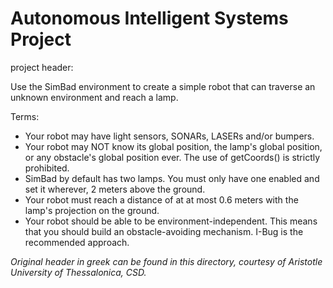 # Autonomous Intelligent Systems Project

project header:

Use the SimBad environment to create a simple robot that can traverse an unknown environment and reach a lamp.

Terms:
* Your robot may have light sensors, SONARs, LASERs and/or bumpers.
* Your robot may NOT know its global position, the lamp's global position, or any obstacle's global position ever. The use of getCoords() is strictly prohibited.
* SimBad by default has two lamps. You must only have one enabled and set it wherever, 2 meters above the ground.
* Your robot must reach a distance of at at most 0.6 meters with the lamp's projection on the ground.
* Your robot should be able to be environment-independent. This means that you should build an obstacle-avoiding mechanism. I-Bug is the recommended approach.

*Original header in greek can be found in this directory, courtesy of Aristotle University of Thessalonica, CSD.*
